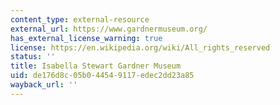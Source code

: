 ```yaml
---
content_type: external-resource
external_url: https://www.gardnermuseum.org/
has_external_license_warning: true
license: https://en.wikipedia.org/wiki/All_rights_reserved
status: ''
title: Isabella Stewart Gardner Museum
uid: de176d8c-05b0-4454-9117-edec2dd23a85
wayback_url: ''
---
```

